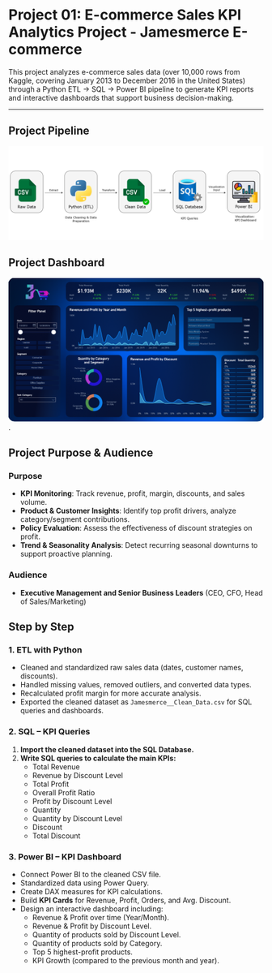 # Project 01: E-commerce Sales KPI Analytics Project - Jamesmerce E-commerce

This project analyzes e-commerce sales data (over 10,000 rows from Kaggle, covering January 2013 to December 2016 in the United States) through a Python ETL → SQL → Power BI pipeline to generate KPI reports and interactive dashboards that support business decision-making.  

---
## Project Pipeline
![Project Pipeline](Project_01_Jamesmerce_KPI_Analytics/images/Jamesmerce_KPI_Workflow.png)

## Project Dashboard
![Project Dashboard](https://github.com/jameshoangvu/james_data_portfolio/blob/main/Project_01_Jamesmerce_KPI_Analytics/images/Jamesmerce_Sales_KPI_dashboard.png).

## Project Purpose & Audience
### Purpose
- **KPI Monitoring**: Track revenue, profit, margin, discounts, and sales volume.  
- **Product & Customer Insights**: Identify top profit drivers, analyze category/segment contributions.  
- **Policy Evaluation**: Assess the effectiveness of discount strategies on profit.  
- **Trend & Seasonality Analysis**: Detect recurring seasonal downturns to support proactive planning.  

### Audience
- **Executive Management and Senior Business Leaders** (CEO, CFO, Head of Sales/Marketing)

## Step by Step

### 1. ETL with Python
- Cleaned and standardized raw sales data (dates, customer names, discounts).
- Handled missing values, removed outliers, and converted data types.
- Recalculated profit margin for more accurate analysis.
- Exported the cleaned dataset as `Jamesmerce__Clean_Data.csv` for SQL queries and dashboards.

### 2. SQL – KPI Queries
1. **Import the cleaned dataset into the SQL Database.**
2. **Write SQL queries to calculate the main KPIs:**
   - Total Revenue  
   - Revenue by Discount Level  
   - Total Profit  
   - Overall Profit Ratio  
   - Profit by Discount Level  
   - Quantity  
   - Quantity by Discount Level  
   - Discount  
   - Total Discount  

### 3. Power BI – KPI Dashboard
- Connect Power BI to the cleaned CSV file.
- Standardized data using Power Query. 
- Create DAX measures for KPI calculations.  
- Build **KPI Cards** for Revenue, Profit, Orders, and Avg. Discount.  
- Design an interactive dashboard including:
  - Revenue & Profit over time (Year/Month).  
  - Revenue & Profit by Discount Level.  
  - Quantity of products sold by Discount Level.  
  - Quantity of products sold by Category.  
  - Top 5 highest-profit products.  
  - KPI Growth (compared to the previous month and year).  




